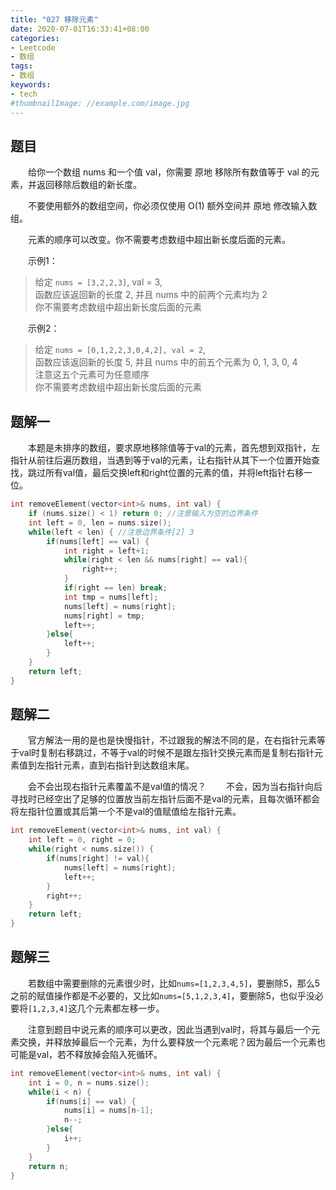 ```yaml
---
title: "027 移除元素"
date: 2020-07-01T16:33:41+08:00
categories:
- Leetcode
- 数组
tags:
- 数组
keywords:
- tech
#thumbnailImage: //example.com/image.jpg
---
```


<!--more-->
## 题目
　　给你一个数组 nums 和一个值 val，你需要 原地 移除所有数值等于 val 的元素，并返回移除后数组的新长度。

　　不要使用额外的数组空间，你必须仅使用 O(1) 额外空间并 原地 修改输入数组。

　　元素的顺序可以改变。你不需要考虑数组中超出新长度后面的元素。

　　示例1：
> 给定 `nums = [3,2,2,3]`, val = 3,  
> 函数应该返回新的长度 2, 并且 nums 中的前两个元素均为 2  
> 你不需要考虑数组中超出新长度后面的元素

　　示例2：
> 给定 `nums = [0,1,2,2,3,0,4,2], val = 2`,  
> 函数应该返回新的长度 5, 并且 nums 中的前五个元素为 0, 1, 3, 0, 4  
> 注意这五个元素可为任意顺序  
> 你不需要考虑数组中超出新长度后面的元素

## 题解一
　　本题是未排序的数组，要求原地移除值等于val的元素，首先想到双指针，左指针从前往后遍历数组，当遇到等于val的元素，让右指针从其下一个位置开始查找，跳过所有val值，最后交换left和right位置的元素的值，并将left指针右移一位。

```cpp
int removeElement(vector<int>& nums, int val) {
    if (nums.size() < 1) return 0; //注意输入为空的边界条件
    int left = 0, len = nums.size();
    while(left < len) { //注意边界条件[2] 3
        if(nums[left] == val) {
            int right = left+1;
            while(right < len && nums[right] == val){
                right++;
            }
            if(right == len) break;
            int tmp = nums[left];
            nums[left] = nums[right];
            nums[right] = tmp;
            left++;
        }else{
            left++;
        }
    }
    return left;
}
```

## 题解二
　　官方解法一用的是也是快慢指针，不过跟我的解法不同的是，在右指针元素等于val时复制右移跳过，不等于val的时候不是跟左指针交换元素而是复制右指针元素值到左指针元素，直到右指针到达数组末尾。

　　会不会出现右指针元素覆盖不是val值的情况？
　　不会，因为当右指针向后寻找时已经空出了足够的位置放当前左指针后面不是val的元素，且每次循环都会将左指针位置或其后第一个不是val的值赋值给左指针元素。

```cpp
int removeElement(vector<int>& nums, int val) {
    int left = 0, right = 0;
    while(right < nums.size()) {
        if(nums[right] != val){
            nums[left] = nums[right];
            left++;
        }
        right++;
    }
    return left;
}
```

## 题解三
　　若数组中需要删除的元素很少时，比如`nums=[1,2,3,4,5]`，要删除5，那么5之前的赋值操作都是不必要的，又比如`nums=[5,1,2,3,4]`，要删除5，也似乎没必要将`[1,2,3,4]`这几个元素都左移一步。

　　注意到题目中说元素的顺序可以更改，因此当遇到val时，将其与最后一个元素交换，并释放掉最后一个元素，为什么要释放一个元素呢？因为最后一个元素也可能是val，若不释放掉会陷入死循环。

```cpp
int removeElement(vector<int>& nums, int val) {
    int i = 0, n = nums.size();
    while(i < n) {
        if(nums[i] == val) {
            nums[i] = nums[n-1];
            n--;
        }else{
            i++;
        }
    }
    return n;
}
```